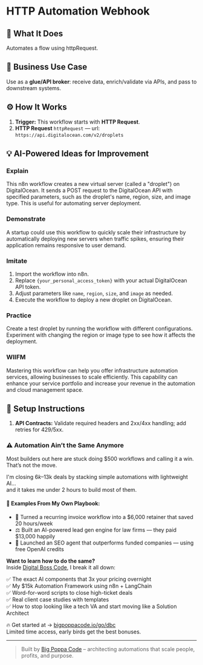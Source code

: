 # HTTP Automation Webhook
  ## 🚀 What It Does
  Automates a flow using httpRequest.
  
  ## 💼 Business Use Case
  Use as a **glue/API broker**: receive data, enrich/validate via APIs, and pass to downstream systems.
  
  ## ⚙️ How It Works
  1. **Trigger:** This workflow starts with **HTTP Request**.
  2. **HTTP Request** `httpRequest` — url: `https://api.digitalocean.com/v2/droplets`
  
  ## 💡 AI-Powered Ideas for Improvement
  ### Explain
This n8n workflow creates a new virtual server (called a "droplet") on DigitalOcean. It sends a POST request to the DigitalOcean API with specified parameters, such as the droplet's name, region, size, and image type. This is useful for automating server deployment.

### Demonstrate
A startup could use this workflow to quickly scale their infrastructure by automatically deploying new servers when traffic spikes, ensuring their application remains responsive to user demand.

### Imitate
1. Import the workflow into n8n.
2. Replace `{your_personal_access_token}` with your actual DigitalOcean API token.
3. Adjust parameters like `name`, `region`, `size`, and `image` as needed.
4. Execute the workflow to deploy a new droplet on DigitalOcean.

### Practice
Create a test droplet by running the workflow with different configurations. Experiment with changing the region or image type to see how it affects the deployment.

### WIIFM
Mastering this workflow can help you offer infrastructure automation services, allowing businesses to scale efficiently. This capability can enhance your service portfolio and increase your revenue in the automation and cloud management space.
  
  ## 🔧 Setup Instructions
  1. **API Contracts:** Validate required headers and 2xx/4xx handling; add retries for 429/5xx.
  
### ⚠️ Automation Ain’t the Same Anymore

Most builders out here are stuck doing $500 workflows and calling it a win.  
That’s not the move.  

I'm closing $6k–$13k deals by stacking simple automations with lightweight AI...  
and it takes me under 2 hours to build most of them.

#### 🧠 Examples From My Own Playbook:
- 🔁 Turned a recurring invoice workflow into a $6,000 retainer that saved 20 hours/week  
- ⚖️ Built an AI-powered lead gen engine for law firms — they paid $13,000 happily  
- 🚀 Launched an SEO agent that outperforms funded companies — using free OpenAI credits  

**Want to learn how to do the same?**  
Inside [Digital Boss Code](https://bigpoppacode.io/go/dbc), I break it all down:

✅ The exact AI components that 3x your pricing overnight  
✅ My $15k Automation Framework using n8n + LangChain  
✅ Word-for-word scripts to close high-ticket deals  
✅ Real client case studies with templates  
✅ How to stop looking like a tech VA and start moving like a Solution Architect  

🔥 Get started at → [bigpoppacode.io/go/dbc](https://bigpoppacode.io/go/dbc)  
Limited time access, early birds get the best bonuses.

---
> Built by [Big Poppa Code](https://bigpoppacode.io) – architecting automations that scale people, profits, and purpose.
  